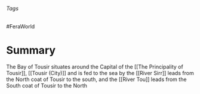###### Tags

#FeraWorld

# Summary
The Bay of Tousir situates around the Capital of the [[The Principality of Tousir]], [[Tousir (City)]] and is fed to the sea by the [[River Sirr]] leads from the North coat of Tousir to the south, and the [[River Tou]] leads from the South coat of Tousir to the North